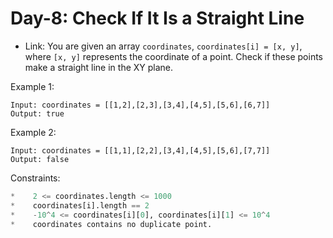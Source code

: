 # Day-8: Check If It Is a Straight Line
* Link: 
You are given an array `coordinates`, `coordinates[i] = [x, y]`, where `[x, y]` represents the coordinate of a point. Check if these points make a straight line in the XY plane.


Example 1:
```
Input: coordinates = [[1,2],[2,3],[3,4],[4,5],[5,6],[6,7]]
Output: true
```
Example 2:
```
Input: coordinates = [[1,1],[2,2],[3,4],[4,5],[5,6],[7,7]]
Output: false
```
 

Constraints:
```python
*    2 <= coordinates.length <= 1000
*    coordinates[i].length == 2
*    -10^4 <= coordinates[i][0], coordinates[i][1] <= 10^4
*    coordinates contains no duplicate point.
```


